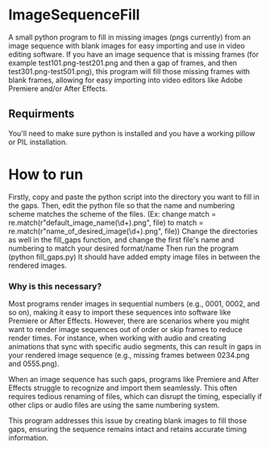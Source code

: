 # ImageSequenceFill
A small python program to fill in missing images (pngs currently) from an image sequence with blank images for easy importing and use in video editing software.
If you have an image sequence that is missing frames (for example test101.png-test201.png and then a gap of frames, and then test301.png-test501.png), this program will fill those missing frames with blank frames, allowing for easy importing into video editors like Adobe Premiere and/or After Effects. 
## Requirments
You'll need to make sure python is installed and you have a working pillow or PIL installation.

# How to run
Firstly, copy and paste the python script into the directory you want to fill in the gaps.
Then, edit the python file so that the name and numbering scheme matches the scheme of the 
files. (Ex: change match = re.match(r"default_image_name(\d+)\.png", file) to match = re.match(r"name_of_desired_image(\d+)\.png", file))
Change the directories as well in the fill_gaps function, and change the first file's name and numbering to match your desired format/name
Then run the program (python fill_gaps.py)
It should have added empty image files in between the rendered images.


### Why is this necessary?
Most programs render images in sequential numbers (e.g., 0001, 0002, and so on), making it easy to import these sequences into software like Premiere or After Effects. However, there are scenarios where you might want to render image sequences out of order or skip frames to reduce render times. For instance, when working with audio and creating animations that sync with specific audio segments, this can result in gaps in your rendered image sequence (e.g., missing frames between 0234.png and 0555.png).

When an image sequence has such gaps, programs like Premiere and After Effects struggle to recognize and import them seamlessly. This often requires tedious renaming of files, which can disrupt the timing, especially if other clips or audio files are using the same numbering system.

This program addresses this issue by creating blank images to fill those gaps, ensuring the sequence remains intact and retains accurate timing information.
